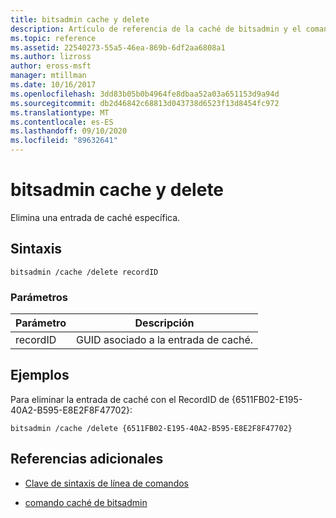 ```yaml
---
title: bitsadmin cache y delete
description: Artículo de referencia de la caché de bitsadmin y el comando DELETE, que elimina una entrada de caché específica.
ms.topic: reference
ms.assetid: 22540273-55a5-46ea-869b-6df2aa6808a1
ms.author: lizross
author: eross-msft
manager: mtillman
ms.date: 10/16/2017
ms.openlocfilehash: 3dd83b05b0b4964fe8dbaa52a03a651153d9a94d
ms.sourcegitcommit: db2d46842c68813d043738d6523f13d8454fc972
ms.translationtype: MT
ms.contentlocale: es-ES
ms.lasthandoff: 09/10/2020
ms.locfileid: "89632641"
---
```

# <a name="bitsadmin-cache-and-delete"></a>bitsadmin cache y delete

Elimina una entrada de caché específica.

## <a name="syntax"></a>Sintaxis

```
bitsadmin /cache /delete recordID
```

### <a name="parameters"></a>Parámetros

| Parámetro | Descripción |
| -------------- | -------------- |
| recordID | GUID asociado a la entrada de caché. |

## <a name="examples"></a>Ejemplos

Para eliminar la entrada de caché con el RecordID de {6511FB02-E195-40A2-B595-E8E2F8F47702}:

```
bitsadmin /cache /delete {6511FB02-E195-40A2-B595-E8E2F8F47702}
```

## <a name="additional-references"></a>Referencias adicionales

- [Clave de sintaxis de línea de comandos](command-line-syntax-key.md)

- [comando caché de bitsadmin](bitsadmin-cache.md)
